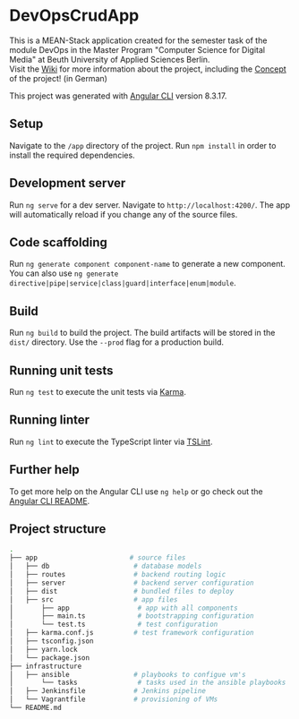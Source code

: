 # DevOpsCrudApp

This is a MEAN-Stack application created for the semester task of the module DevOps in the Master Program "Computer Science for Digital Media" at Beuth University of Applied Sciences Berlin.  
Visit the [Wiki](https://github.com/marie230/DevOpsCrudApp/wiki) for more information about the project, including the [Concept](https://github.com/marie230/DevOpsCrudApp/wiki/Konzept) of the project! (in German)

This project was generated with [Angular CLI](https://github.com/angular/angular-cli) version 8.3.17.

## Setup
Navigate to the `/app` directory of the project.
Run `npm install` in order to install the required dependencies.

## Development server

Run `ng serve` for a dev server. Navigate to `http://localhost:4200/`. The app will automatically reload if you change any of the source files.

## Code scaffolding

Run `ng generate component component-name` to generate a new component. You can also use `ng generate directive|pipe|service|class|guard|interface|enum|module`.

## Build

Run `ng build` to build the project. The build artifacts will be stored in the `dist/` directory. Use the `--prod` flag for a production build.

## Running unit tests

Run `ng test` to execute the unit tests via [Karma](https://karma-runner.github.io).

## Running linter

Run `ng lint` to execute the TypeScript linter via [TSLint](https://palantir.github.io/tslint/).

## Further help

To get more help on the Angular CLI use `ng help` or go check out the [Angular CLI README](https://github.com/angular/angular-cli/blob/master/README.md).

## Project structure

```bash
.                                              
├── app                       # source files 
│   ├── db                     # database models               
│   ├── routes                 # backend routing logic
│   ├── server                 # backend server configuration
│   ├── dist                   # bundled files to deploy            
│   ├── src                    # app files 
│       ├── app                 # app with all components
│       ├── main.ts             # bootstrapping configuration
│       └── test.ts             # test configuration
│   ├── karma.conf.js          # test framework configuration
│   ├── tsconfig.json
│   ├── yarn.lock
│   └── package.json   
├── infrastructure
│   ├── ansible                # playbooks to configue vm's
│       └── tasks               # tasks used in the ansible playbooks
│   ├── Jenkinsfile            # Jenkins pipeline
│   └── Vagrantfile            # provisioning of VMs
└── README.md 
```
